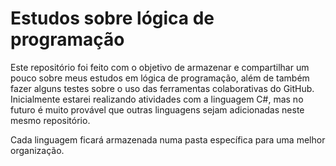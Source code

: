 # Estudos sobre lógica de programação

Este repositório foi feito com o objetivo de armazenar e compartilhar um pouco sobre meus estudos em lógica de programação, além de também fazer alguns testes sobre o uso das ferramentas colaborativas do GitHub. Inicialmente estarei realizando atividades com a linguagem C#, mas no futuro é muito provável que outras linguagens sejam adicionadas neste mesmo repositório.

Cada linguagem ficará armazenada numa pasta específica para uma melhor organização.